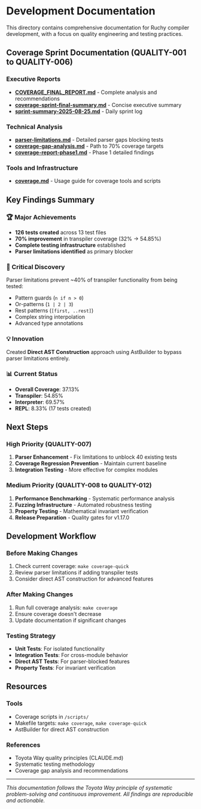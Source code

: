 # Development Documentation

This directory contains comprehensive documentation for Ruchy compiler development, with a focus on quality engineering and testing practices.

## Coverage Sprint Documentation (QUALITY-001 to QUALITY-006)

### Executive Reports
- **[COVERAGE_FINAL_REPORT.md](COVERAGE_FINAL_REPORT.md)** - Complete analysis and recommendations
- **[coverage-sprint-final-summary.md](coverage-sprint-final-summary.md)** - Concise executive summary
- **[sprint-summary-2025-08-25.md](sprint-summary-2025-08-25.md)** - Daily sprint log

### Technical Analysis
- **[parser-limitations.md](parser-limitations.md)** - Detailed parser gaps blocking tests
- **[coverage-gap-analysis.md](coverage-gap-analysis.md)** - Path to 70% coverage targets
- **[coverage-report-phase1.md](coverage-report-phase1.md)** - Phase 1 detailed findings

### Tools and Infrastructure
- **[coverage.md](coverage.md)** - Usage guide for coverage tools and scripts

## Key Findings Summary

### 🏆 Major Achievements
- **126 tests created** across 13 test files
- **70% improvement** in transpiler coverage (32% → 54.85%)
- **Complete testing infrastructure** established
- **Parser limitations identified** as primary blocker

### 🔬 Critical Discovery
Parser limitations prevent ~40% of transpiler functionality from being tested:
- Pattern guards (`n if n > 0`)
- Or-patterns (`1 | 2 | 3`)
- Rest patterns (`[first, ..rest]`)
- Complex string interpolation
- Advanced type annotations

### 💡 Innovation
Created **Direct AST Construction** approach using AstBuilder to bypass parser limitations entirely.

### 📊 Current Status
- **Overall Coverage**: 37.13%
- **Transpiler**: 54.85% 
- **Interpreter**: 69.57%
- **REPL**: 8.33% (17 tests created)

## Next Steps

### High Priority (QUALITY-007)
1. **Parser Enhancement** - Fix limitations to unblock 40 existing tests
2. **Coverage Regression Prevention** - Maintain current baseline
3. **Integration Testing** - More effective for complex modules

### Medium Priority (QUALITY-008 to QUALITY-012)
1. **Performance Benchmarking** - Systematic performance analysis
2. **Fuzzing Infrastructure** - Automated robustness testing  
3. **Property Testing** - Mathematical invariant verification
4. **Release Preparation** - Quality gates for v1.17.0

## Development Workflow

### Before Making Changes
1. Check current coverage: `make coverage-quick`
2. Review parser limitations if adding transpiler tests
3. Consider direct AST construction for advanced features

### After Making Changes  
1. Run full coverage analysis: `make coverage`
2. Ensure coverage doesn't decrease
3. Update documentation if significant changes

### Testing Strategy
- **Unit Tests**: For isolated functionality
- **Integration Tests**: For cross-module behavior
- **Direct AST Tests**: For parser-blocked features
- **Property Tests**: For invariant verification

## Resources

### Tools
- Coverage scripts in `/scripts/`
- Makefile targets: `make coverage`, `make coverage-quick`
- AstBuilder for direct AST construction

### References
- Toyota Way quality principles (CLAUDE.md)
- Systematic testing methodology
- Coverage gap analysis and recommendations

---

*This documentation follows the Toyota Way principle of systematic problem-solving and continuous improvement. All findings are reproducible and actionable.*